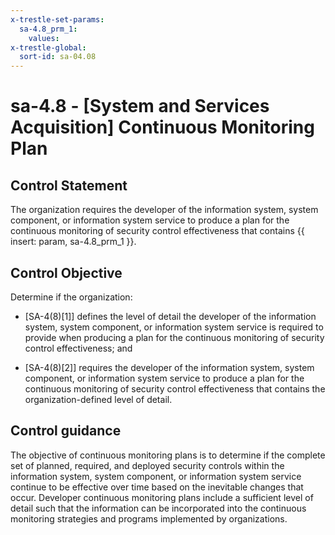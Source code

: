 ```yaml
---
x-trestle-set-params:
  sa-4.8_prm_1:
    values:
x-trestle-global:
  sort-id: sa-04.08
---
```


# sa-4.8 - \[System and Services Acquisition\] Continuous Monitoring Plan

## Control Statement

The organization requires the developer of the information system, system component, or information system service to produce a plan for the continuous monitoring of security control effectiveness that contains {{ insert: param, sa-4.8_prm_1 }}.

## Control Objective

Determine if the organization:

- \[SA-4(8)[1]\] defines the level of detail the developer of the information system, system component, or information system service is required to provide when producing a plan for the continuous monitoring of security control effectiveness; and

- \[SA-4(8)[2]\] requires the developer of the information system, system component, or information system service to produce a plan for the continuous monitoring of security control effectiveness that contains the organization-defined level of detail.

## Control guidance

The objective of continuous monitoring plans is to determine if the complete set of planned, required, and deployed security controls within the information system, system component, or information system service continue to be effective over time based on the inevitable changes that occur. Developer continuous monitoring plans include a sufficient level of detail such that the information can be incorporated into the continuous monitoring strategies and programs implemented by organizations.
